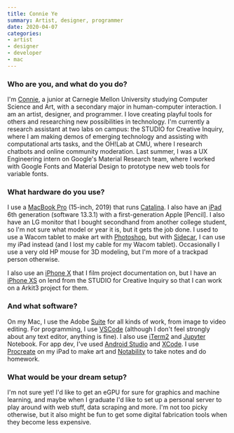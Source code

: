 ```yaml
---
title: Connie Ye
summary: Artist, designer, programmer
date: 2020-04-07
categories:
- artist
- designer
- developer
- mac
---
```


### Who are you, and what do you do?

I'm [Connie](https://connieye.com/ "Connie's website."), a junior at Carnegie Mellon University studying Computer Science and Art, with a secondary major in human-computer interaction. I am an artist, designer, and programmer. I love creating playful tools for others and researching new possibilities in technology. I'm currently a research assistant at two labs on campus: the STUDIO for Creative Inquiry, where I am making demos of emerging technology and assisting with computational arts tasks, and the OH!Lab at CMU, where I research chatbots and online community moderation. Last summer, I was a UX Engineering intern on Google's Material Research team, where I worked with Google Fonts and Material Design to prototype new web tools for variable fonts.

### What hardware do you use?

I use a [MacBook Pro][macbook-pro] (15-inch, 2019) that runs [Catalina][macos]. I also have an [iPad][] 6th generation (software 13.3.1) with a first-generation Apple [Pencil]. I also have an LG monitor that I bought secondhand from another college student, so I'm not sure what model or year it is, but it gets the job done. I used to use a Wacom tablet to make art with [Photoshop][], but with [Sidecar](https://support.apple.com/en-us/HT210380 "The Apple support document showing you how to use your iPad as a second screen."), I can use my iPad instead (and I lost my cable for my Wacom tablet). Occasionally I use a very old HP mouse for 3D modeling, but I'm more of a trackpad person otherwise.

I also use an [iPhone X][iphone-x] that I film project documentation on, but I have an [iPhone XS][iphone-xs] on lend from the STUDIO for Creative Inquiry so that I can work on a Arkit3 project for them.

### And what software?

On my Mac, I use the Adobe [Suite][creative-suite] for all kinds of work, from image to video editing. For programming, I use [VSCode][visual-studio-code] (although I don't feel strongly about any text editor, anything is fine). I also use [iTerm2][] and [Jupyter][] Notebook. For app dev, I've used [Android Studio][android-studio] and [XCode][]. I use [Procreate][procreate-ios] on my iPad to make art and [Notability][notability-ios] to take notes and do homework.

### What would be your dream setup?

I'm not sure yet! I'd like to get an eGPU for sure for graphics and machine learning, and maybe when I graduate I'd like to set up a personal server to play around with web stuff, data scraping and more. I'm not too picky otherwise, but it also might be fun to get some digital fabrication tools when they become less expensive.

[android-studio]: https://developer.android.com/studio/intro/index.html "An IDE for Android app development."
[creative-suite]: https://www.adobe.com/creativecloud.html "A collection of design tools."
[ipad]: https://www.apple.com/ipad/ "A tablet device."
[iphone-x]: https://en.wikipedia.org/wiki/IPhone_X "A 5.8 inch smartphone."
[iphone-xs]: https://en.wikipedia.org/wiki/IPhone_XS "A 5.8 inch iOS phone."
[iterm2]: https://iterm2.com/ "An alternative terminal application for Mac OS X."
[jupyter]: https://jupyter.org/ "Web-based live document software."
[macbook-pro]: https://www.apple.com/macbook-pro/ "A laptop."
[macos]: https://en.wikipedia.org/wiki/MacOS "An operating system for Mac hardware."
[notability-ios]: https://itunes.apple.com/us/app/notability/id360593530 "A note-taking app."
[photoshop]: https://www.adobe.com/products/photoshop.html "A bitmap image editor."
[procreate-ios]: https://itunes.apple.com/us/app/procreate/id425073498 "A powerful illustration app."
[visual-studio-code]: https://code.visualstudio.com/ "A development IDE."
[xcode]: https://en.wikipedia.org/wiki/Xcode "An IDE for Mac developers."
